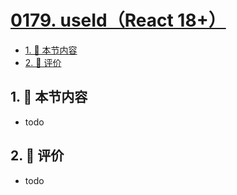 # [0179. useId（React 18+）](https://github.com/tnotesjs/TNotes.react/tree/main/notes/0179.%20useId%EF%BC%88React%2018%2B%EF%BC%89)

<!-- region:toc -->

- [1. 🎯 本节内容](#1--本节内容)
- [2. 🫧 评价](#2--评价)

<!-- endregion:toc -->

## 1. 🎯 本节内容

- todo

## 2. 🫧 评价

- todo
